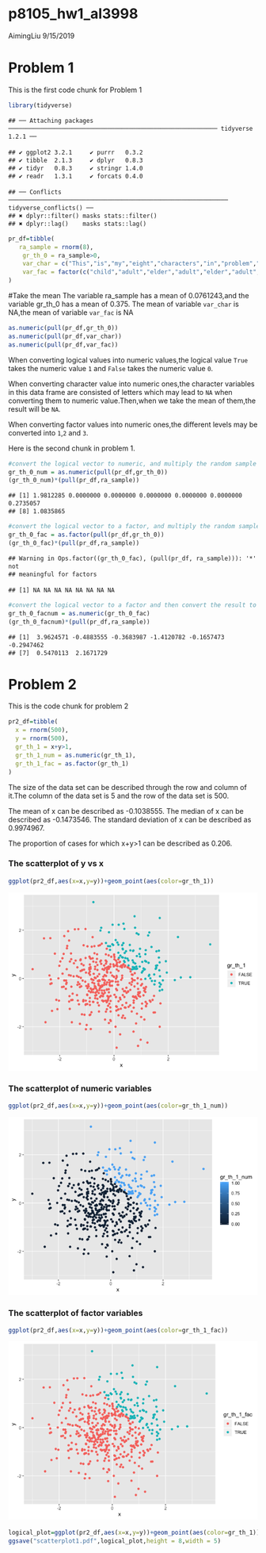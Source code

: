 p8105\_hw1\_al3998
================
AimingLiu
9/15/2019

# Problem 1

This is the first code chunk for Problem
    1

``` r
library(tidyverse)
```

    ## ── Attaching packages ─────────────────────────────────────────────────────────── tidyverse 1.2.1 ──

    ## ✔ ggplot2 3.2.1     ✔ purrr   0.3.2
    ## ✔ tibble  2.1.3     ✔ dplyr   0.8.3
    ## ✔ tidyr   0.8.3     ✔ stringr 1.4.0
    ## ✔ readr   1.3.1     ✔ forcats 0.4.0

    ## ── Conflicts ────────────────────────────────────────────────────────────── tidyverse_conflicts() ──
    ## ✖ dplyr::filter() masks stats::filter()
    ## ✖ dplyr::lag()    masks stats::lag()

``` r
pr_df=tibble(
   ra_sample = rnorm(8),
    gr_th_0 = ra_sample>0,
    var_char = c("This","is","my","eight","characters","in","problem","one"),
    var_fac = factor(c("child","adult","elder","adult","elder","adult","child","adult"),levels=c("child","adult","elder"))
)
```

\#Take the mean The variable ra\_sample has a mean of 0.0761243,and the
variable gr\_th\_0 has a mean of 0.375. The mean of variable `var_char`
is NA,the mean of variable `var_fac` is NA

``` r
as.numeric(pull(pr_df,gr_th_0))
as.numeric(pull(pr_df,var_char))
as.numeric(pull(pr_df,var_fac))
```

When converting logical values into numeric values,the logical value
`True` takes the numeric value `1` and `False` takes the numeric value
`0`.

When converting character value into numeric ones,the character
variables in this data frame are consisted of letters which may lead to
`NA` when converting them to numeric value.Then,when we take the mean of
them,the result will be `NA`.

When converting factor values into numeric ones,the different levels may
be converted into `1`,`2` and `3`.

Here is the second chunk in problem
1.

``` r
#convert the logical vector to numeric, and multiply the random sample by the result#
gr_th_0_num = as.numeric(pull(pr_df,gr_th_0))
(gr_th_0_num)*(pull(pr_df,ra_sample))
```

    ## [1] 1.9812285 0.0000000 0.0000000 0.0000000 0.0000000 0.0000000 0.2735057
    ## [8] 1.0835865

``` r
#convert the logical vector to a factor, and multiply the random sample by the result#
gr_th_0_fac = as.factor(pull(pr_df,gr_th_0))
(gr_th_0_fac)*(pull(pr_df,ra_sample))
```

    ## Warning in Ops.factor((gr_th_0_fac), (pull(pr_df, ra_sample))): '*' not
    ## meaningful for factors

    ## [1] NA NA NA NA NA NA NA NA

``` r
#convert the logical vector to a factor and then convert the result to numeric, and multiply the random sample by the result#
gr_th_0_facnum = as.numeric(gr_th_0_fac)
(gr_th_0_facnum)*(pull(pr_df,ra_sample))
```

    ## [1]  3.9624571 -0.4883555 -0.3683987 -1.4120782 -0.1657473 -0.2947462
    ## [7]  0.5470113  2.1671729

# Problem 2

This is the code chunk for problem 2

``` r
pr2_df=tibble(
  x = rnorm(500),
  y = rnorm(500),
  gr_th_1 = x+y>1,
  gr_th_1_num = as.numeric(gr_th_1),
  gr_th_1_fac = as.factor(gr_th_1)
)
```

The size of the data set can be described through the row and column of
it.The column of the data set is 5 and the row of the data set is 500.

The mean of x can be described as -0.1038555. The median of x can be
described as -0.1473546. The standard deviation of x can be described as
0.9974967.

The proportion of cases for which x+y\>1 can be described as 0.206.

### The scatterplot of y vs x

``` r
ggplot(pr2_df,aes(x=x,y=y))+geom_point(aes(color=gr_th_1))
```

![](p8105-hw1_al3998_files/figure-gfm/unnamed-chunk-4-1.png)<!-- -->

### The scatterplot of numeric variables

``` r
ggplot(pr2_df,aes(x=x,y=y))+geom_point(aes(color=gr_th_1_num))
```

![](p8105-hw1_al3998_files/figure-gfm/unnamed-chunk-5-1.png)<!-- -->

### The scatterplot of factor variables

``` r
ggplot(pr2_df,aes(x=x,y=y))+geom_point(aes(color=gr_th_1_fac))
```

![](p8105-hw1_al3998_files/figure-gfm/unnamed-chunk-6-1.png)<!-- -->

``` r
logical_plot=ggplot(pr2_df,aes(x=x,y=y))+geom_point(aes(color=gr_th_1))
ggsave("scatterplot1.pdf",logical_plot,height = 8,width = 5)
```
